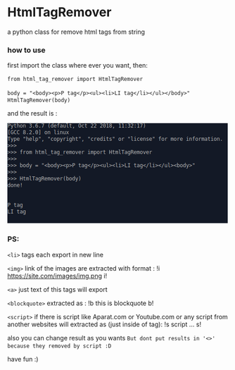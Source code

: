 # HtmlTagRemover
a python class for remove html tags from string

### how to use
first import the class where ever you want, then:
```
from html_tag_remover import HtmlTagRemover

body = "<body><p>P tag</p><ul><li>LI tag</li></ul></body>"
HtmlTagRemover(body)
```
and the result is :

![Image of Yaktocat](result.png)

### PS:
`<li>` tags each export in new line

`<img>` link of the images are extracted with format : !i https://site.com/images/img.png i!

`<a>` just text of this tags will export

`<blockquote>` extracted as : !b this is blockquote b!

`<script>` if there is script like Aparat.com or Youtube.com or any script from another websites will extracted as (just inside of tag): !s script ... s!

also you can change result as you wants `But dont put results in '<>' because they removed by script :D`

have fun :)
